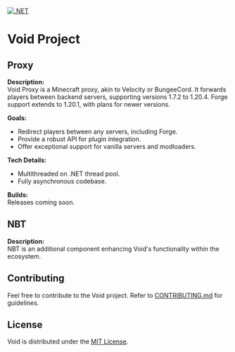 [![.NET](https://github.com/caunt/Void/actions/workflows/dotnet.yml/badge.svg)](https://github.com/caunt/Void/actions/workflows/dotnet.yml)

# Void Project

## Proxy

**Description:**  
Void Proxy is a Minecraft proxy, akin to Velocity or BungeeCord. It forwards players between backend servers, supporting versions 1.7.2 to 1.20.4. Forge support extends to 1.20.1, with plans for newer versions.

**Goals:**  
- Redirect players between any servers, including Forge.
- Provide a robust API for plugin integration.
- Offer exceptional support for vanilla servers and modloaders.

**Tech Details:**  
- Multithreaded on .NET thread pool.
- Fully asynchronous codebase.

**Builds:**  
Releases coming soon.

## NBT

**Description:**  
NBT is an additional component enhancing Void's functionality within the ecosystem.

## Contributing

Feel free to contribute to the Void project. Refer to [CONTRIBUTING.md](CONTRIBUTING.md) for guidelines.

## License

Void is distributed under the [MIT License](LICENSE).
